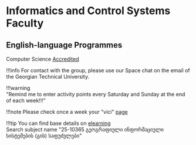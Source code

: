 # Informatics and Control Systems Faculty
## English-language Programmes



Computer Science [Accredited](https://gtu.ge/en/apply/bachelor/ims/eng.php) 

!!!info
    For contact with the group, please use our Space chat on the email of the Georgian Technical University.

!!!warning  
    "Remind me to enter activity points every Saturday and Sunday at the end of each week!!!"

!!!note
    Please check once a week your "vici" [page](https://vici.gtu.ge/)



!!!tip
    You can find base details on [elearning](https://elearning.gtu.ge/) <br>
    Search subject name "25-10365 გეოგრაფიული ინფორმაციული სისტემების (გის) საფუძვლები" 